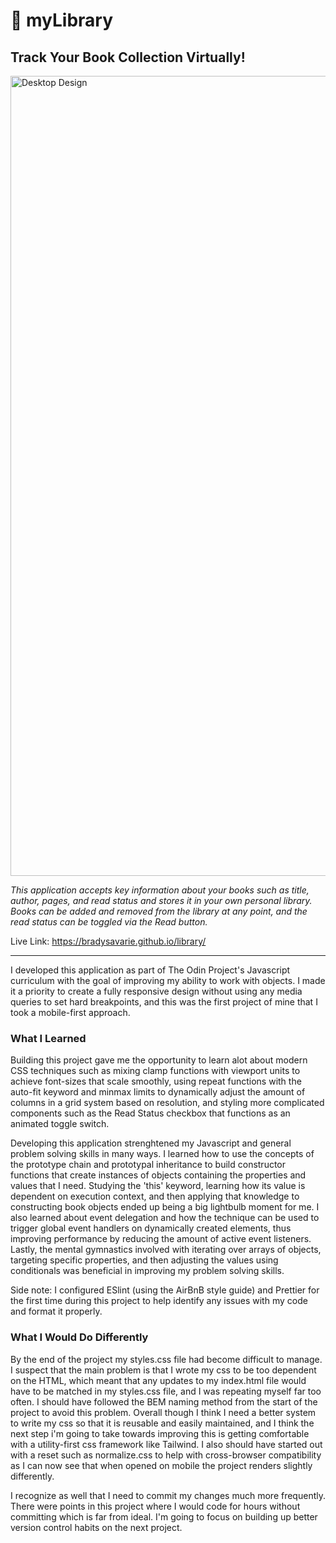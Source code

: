 <h1>📖 myLibrary</h1>

<h2>Track Your Book Collection Virtually!</h2>

<img width="1280" alt="Desktop Design" src="https://user-images.githubusercontent.com/106128212/218281081-38593a05-5032-45ec-b2ad-57086265f14d.png">

<i>This application accepts key information about your books such as title, author, pages, and read status and stores it in your own personal library. Books can be added and removed from the library at any point, and the read status can be toggled via the Read button.</i>

Live Link: https://bradysavarie.github.io/library/

<hr>

I developed this application as part of The Odin Project's Javascript curriculum with the goal of improving my ability to work with objects. I made it a priority to create a fully responsive design without using any media queries to set hard breakpoints, and this was the first project of mine that I took a mobile-first approach.

<h3>What I Learned</h3>

Building this project gave me the opportunity to learn alot about modern CSS techniques such as mixing clamp functions with viewport units to achieve font-sizes that scale smoothly, using repeat functions with the auto-fit keyword and minmax limits to dynamically adjust the amount of columns in a grid system based on resolution, and styling more complicated components such as the Read Status checkbox that functions as an animated toggle switch.

Developing this application strenghtened my Javascript and general problem solving skills in many ways. I learned how to use the concepts of the prototype chain and prototypal inheritance to build constructor functions that create instances of objects containing the properties and values that I need. Studying the 'this' keyword, learning how its value is dependent on execution context, and then applying that knowledge to constructing book objects ended up being a big lightbulb moment for me. I also learned about event delegation and how the technique can be used to trigger global event handlers on dynamically created elements, thus improving performance by reducing the amount of active event listeners. Lastly, the mental gymnastics involved with iterating over arrays of objects, targeting specific properties, and then adjusting the values using conditionals was beneficial in improving my problem solving skills.

Side note: I configured ESlint (using the AirBnB style guide) and Prettier for the first time during this project to help identify any issues with my code and format it properly.

<h3>What I Would Do Differently</h3>

By the end of the project my styles.css file had become difficult to manage. I suspect that the main problem is that I wrote my css to be too dependent on the HTML, which meant that any updates to my index.html file would have to be matched in my styles.css file, and I was repeating myself far too often. I should have followed the BEM naming method from the start of the project to avoid this problem. Overall though I think I need a better system to write my css so that it is reusable and easily maintained, and I think the next step i'm going to take towards improving this is getting comfortable with a utility-first css framework like Tailwind. I also should have started out with a reset such as normalize.css to help with cross-browser compatibility as I can now see that when opened on mobile the project renders slightly differently. 

I recognize as well that I need to commit my changes much more frequently. There were points in this project where I would code for hours without committing which is far from ideal. I'm going to focus on building up better version control habits on the next project.

